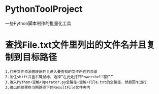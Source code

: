 # PythonToolProject
一些Python脚本制作的批量化工具

# 查找File.txt文件里列出的文件名并且复制到目标路径
    1.打开文件资源管理器并且进入要查找的文件所在的目录
    2.按住shift并且右键鼠标，选择“在此处打开Powershell窗口”
    3.输入Python+空格+Operator.py全路径+空格+File.txt的全路径，然后回车运行
    3.输出的结果在当期路径下的ResultFile文件夹内
